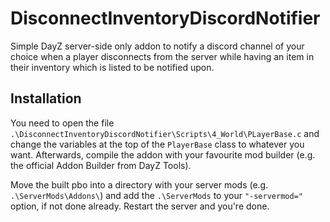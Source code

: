 # DisconnectInventoryDiscordNotifier

Simple DayZ server-side only addon to notify a discord channel of your choice when a player disconnects from the server while having an item in their inventory which is listed to be notified upon.

## Installation

You need to open the file `.\DisconnectInventoryDiscordNotifier\Scripts\4_World\PLayerBase.c` and change the variables at the top of the `PlayerBase` class to whatever you want.
Afterwards, compile the addon with your favourite mod builder (e.g. the official Addon Builder from DayZ Tools).

Move the built pbo into a directory with your server mods (e.g. `.\ServerMods\Addons\`) and add the `.\ServerMods` to your `"-servermod="` option, if not done already.
Restart the server and you're done.
